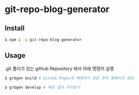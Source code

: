 # git-repo-blog-generator

## Install

```bash
$ npm i -g git-repo-blog-generator
```

## Usage

.git 폴더가 있는 github Repository 에서 아래 명령어 실행

```bash
$ grbgen build # Github Pages에 배포하기 위한 정적 웹페이지 생성

$ grbgen develop # 배포 결과 미리보기
```
